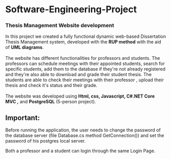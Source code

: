 # Software-Engineering-Project
### Thesis Management Website development

In this project we created a fully functional dynamic web-based Dissertation Thesis Management system, developed with the <b>RUP method</b> with the aid of <b>UML diagrams</b>.<br><br>
The website has different functionalities for professors and students. The professors can schedule meetings with their
appointed students, search for specific students, add them to the database if they're not already registered and they're also able to download and grade their
student thesis. The students are able to check their
meetings with their professor , upload their thesis and check it's status and their grade.
<br><br>The website was developed using <b>Html, css, Javascript, C#.NET Core MVC ,</b> and <b>PostgreSQL</b> (5-person project).



## Important:<br>
Before running the application, the user needs to change the password of the database server (file Database.cs method GetConnection()) and set the password of his postgres local server.

Both a professor and a student can login through the same Login Page.

